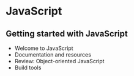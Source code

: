 # JavaScript
## Getting started with JavaScript
- Welcome to JavaScript
- Documentation and resources
- Review: Object-oriented JavaScript
- Build tools
